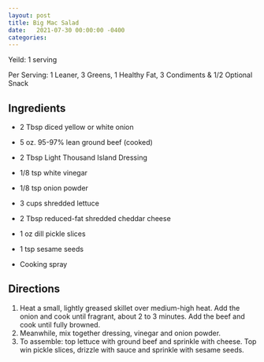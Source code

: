 ```yaml
---
layout: post
title: Big Mac Salad
date:   2021-07-30 00:00:00 -0400
categories: 
---
```


Yeild: 1 serving

Per Serving: 1 Leaner, 3 Greens, 1 Healthy Fat, 3 Condiments & 1/2 Optional Snack

## Ingredients
* 2 Tbsp diced yellow or white onion

* 5 oz. 95-97% lean ground beef (cooked)
* 2 Tbsp Light Thousand Island Dressing
* 1/8 tsp white vinegar 
* 1/8 tsp onion powder
* 3 cups shredded lettuce
* 2 Tbsp reduced-fat shredded cheddar cheese
* 1 oz dill pickle slices
* 1 tsp sesame seeds
* Cooking spray

## Directions
1. Heat a small, lightly greased skillet over medium-high heat. Add the onion and cook until fragrant, about 2 to 3 minutes. Add the beef and cook until fully browned.
2. Meanwhile, mix together dressing, vinegar and onion powder.
3. To assemble: top lettuce with ground beef and sprinkle with cheese. Top win pickle slices, drizzle with sauce and sprinkle with sesame seeds.

